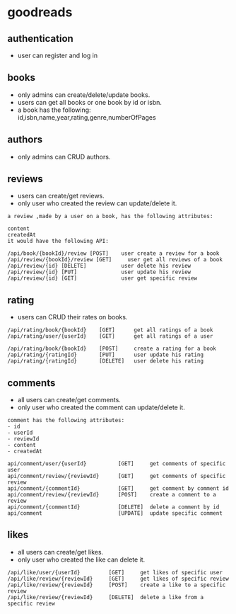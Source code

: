 # goodreads

## authentication

- user can register and log in

## books

- only admins can create/delete/update books.
- users can get all books or one book by id or isbn.
- a book has the following: id,isbn,name,year,rating,genre,numberOfPages

## authors

- only admins can CRUD authors.

## reviews

- users can create/get reviews.
- only user who created the review can update/delete it.

```
a review ,made by a user on a book, has the following attributes:

content
createdAt
it would have the following API:

/api/book/{bookId}/review [POST]    user create a review for a book
/api/review/{bookId}/review [GET]     user get all reviews of a book
/api/review/{id} [DELETE]           user delete his review
/api/review/{id} [PUT]              user update his review
/api/review/{id} [GET]              user get specific review
```

## rating

- users can CRUD their rates on books.

```
/api/rating/book/{bookId}    [GET]      get all ratings of a book
/api/rating/user/{userId}    [GET]      get all ratings of a user

/api/rating/book/{bookId}    [POST]     create a rating for a book
/api/rating/{ratingId}       [PUT]      user update his rating
/api/rating/{ratingId}       [DELETE]   user delete his rating
```

## comments

- all users can create/get comments.
- only user who created the comment can update/delete it.

```
comment has the following attributes:
- id
- userId
- reviewId
- content
- createdAt

api/comment/user/{userId}          [GET]     get comments of specific user
api/comment/review/{reviewId}      [GET]     get comments of specific review
api/comment/{commentId}            [GET]     get comment by comment id
api/comment/review/{reviewId}      [POST]    create a comment to a review
api/comment/{commentId}            [DELETE]  delete a comment by id
api/comment                        [UPDATE]  update specific comment

```

## likes

- all users can create/get likes.
- only user who created the like can delete it.

```
/api/like/user/{userId}         [GET]     get likes of specific user
/api/like/review/{reviewId}     [GET]     get likes of specific review
/api/like/review/{reviewId}     [POST]    create a like to a specific review
/api/like/review/{reviewId}     [DELETE]  delete a like from a specific review
```
